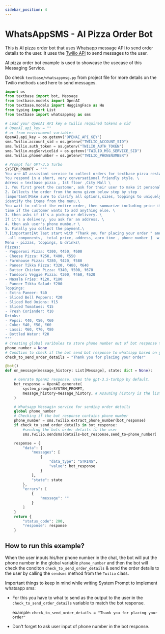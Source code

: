 ```yaml
---
sidebar_position: 4
---
```


# WhatsAppSMS - AI Pizza Order Bot

This is AI pizza order bot that uses Whatsapp message API to send order details to the user. It uses the [Twilio API](https://www.twilio.com/whatsapp) to send messages to the user.

AI pizza order bot example is used to showcase the usecase of this Messaging Service. 

Do check `textbase/whatsappmsg.py` from project file for more details on the Twilio methods used here to send messages.

```py
import os
from textbase import bot, Message
from textbase.models import OpenAI
from textbase.models import HuggingFace as Hu
from typing import List
from textbase import whatsappmsg as sms

# Load your OpenAI API key & twilio required tokens & sid 
# OpenAI.api_key = ""
# or from environment variable:
OpenAI.api_key = os.getenv("OPENAI_API_KEY")
sms.Twilio.account_sid = os.getenv("TWILIO_ACCOUNT_SID")
sms.Twilio.auth_token = os.getenv("TWILIO_AUTH_TOKEN")
sms.Twilio.msgServiceSid = os.getenv("TWILIO_MSG_SERVICE_SID")
sms.Twilio.phonenumber = os.getenv("TWILIO_PHONENUMBER")

# Prompt for GPT-3.5 Turbo
SYSTEM_PROMPT = """
You are AI assistant service to collect orders for textbase pizza restaurant. \
You respond in a short, very conversational friendly style. \
Adress = textbase pizza , 1st floor ,City Mall \
1. You first greet the customer, ask for their user to make it personalized,\
2. Collects the order from the menu given below step by step
[important]Make sure to clarify all options,sizes, toppings to uniquely \ Remeber asking about Drinks as\
identify the items from the menu.\
You wait to collect the entire order, then summarize including price it and check for a final \
time if the customer wants to add anything else. \
3. then asks if it's a pickup or delivery. \
If it's a delivery, you ask for an address. \
4. then ask user's phone numbe.r \
5. Finally you collect the payment.\ 
7.[important]At last start with "Thank you for placing your order " and add [ 4digit real order number , total summary of order
 -all components,  total price, address, aprx time , phone number ]  with a better presentation
Menu - pizzas, toppings, & drinks\
Pizzas:
- Pepperoni Pizza: ₹300, ₹450, ₹600
- Cheese Pizza: ₹250, ₹400, ₹550
- Farmhouse Pizza: ₹280, ₹420, ₹580
- Paneer Tikka Pizza: ₹320, ₹480, ₹640
- Butter Chicken Pizza: ₹340, ₹500, ₹670
- Tandoori Veggie Pizza: ₹300, ₹460, ₹620
- Masala Fries: ₹120, ₹180
- Paneer Tikka Salad: ₹200
Toppings: 
- Extra Paneer: ₹40
- Sliced Bell Peppers: ₹20
- Sliced Red Onions: ₹15
- Sliced Tomatoes: ₹15
- Fresh Coriander: ₹10
Drinks:
- Pepsi: ₹40, ₹50, ₹60
- Coke: ₹40, ₹50, ₹60
- Lassi: ₹60, ₹70, ₹80
- Bottled Water: ₹20
"""
# Creating global varibales to store phone number out of bot response to send order details later 
phone_number = None
# Condtion to check if the bot send bot response to whatsapp based on you bot response on customized prompt
check_to_send_order_details = "Thank you for placing your order"

@bot()
def on_message(message_history: List[Message], state: dict = None):

    # Genrate OpenAI response. Uses the gpt-3.5-turbpp by default.
    bot_response = OpenAI.generate(
        system_prompt=SYSTEM_PROMPT,
        message_history=message_history, # Assuming history is the list of user messages
    )

    # Whatsapp Messagin service for sending order details
    global phone_number 
    # Checking if the bot response contains phone number
    phone_number = sms.Twilio.extract_phone_number(bot_response)
    if check_to_send_order_details in bot_response:
        #sending the bots order details to the user
        sms.Twilio.sendsms(details=bot_response,send_to=phone_number)

    response = {
        "data": {
            "messages": [
                {
                    "data_type": "STRING",
                    "value": bot_response
                }
            ],
            "state": state
        },
        "errors": [
            {
                "message": ""
            }
        ]
    }
    return {
        "status_code": 200,
        "response": response
    }
```

## How to run this example?

When the user inputs his/her phone number in the chat, the bot will put the phone number in the global variable `phone_number` and then the bot will check the conditon `check_to_send_order_details` & send the order details to the user by calling the `sendsms` method from the `Twilio` class.

Important things to keep in mind while writing System Prompt to implement whatsapp sms:

- For this you have to what to send as the output to the user in the `check_to_send_order_details` variable to match the bot response.

    example: `check_to_send_order_details = "Thank you for placing your order"`

- Don't forget to ask user input of phone number in the bot response.